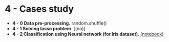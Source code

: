 # 4 - Cases study
+ **4 - 0 Data pre-processing.** random.shuffle()
+ **4 - 1 Solving lasso problem**. [(no)]
+ **4 - 2 Classification using Neural network (for Iris dataset)**. [(notebook)](https://github.com/suzyi/tensorflow/blob/master/Cases/Iris%20classification/IrisClassification.ipynb)
